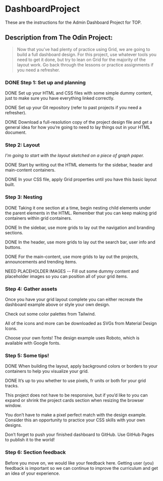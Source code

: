 # DashboardProject

These are the instructions for the Admin Dashboard Project for TOP.

## Description from The Odin Project:

> Now that you’ve had plenty of practice using Grid, we are going to build a full dashboard design. For this project, use whatever tools you need to get it done, but try to lean on Grid for the majority of the layout work. Go back through the lessons or practice assignments if you need a refresher.

### DONE Step 1: Set up and planning

DONE Set up your HTML and CSS files with some simple dummy content, just to make sure you have everything linked correctly.

DONE Set up your Git repository (refer to past projects if you need a refresher).

DONE Download a full-resolution copy of the project design file and get a general idea for how you’re going to need to lay things out in your HTML document.

### Step 2: Layout

_I'm going to start with the layout sketched on a piece of graph paper._

DONE Start by writing out the HTML elements for the sidebar, header and main-content containers.

DONE In your CSS file, apply Grid properties until you have this basic layout built.

### Step 3: Nesting

DONE Taking it one section at a time, begin nesting child elements under the parent elements in the HTML. Remember that you can keep making grid containers within grid containers.

DONE In the sidebar, use more grids to lay out the navigation and branding sections.

DONE In the header, use more grids to lay out the search bar, user info and buttons.

DONE For the main-content, use more grids to lay out the projects, announcements and trending items.

NEED PLACEHOLDER IMAGES -- Fill out some dummy content and placeholder images so you can position all of your grid items.

### Step 4: Gather assets

Once you have your grid layout complete you can either recreate the dashboard example above or style your own design.

Check out some color palettes from Tailwind.

All of the icons and more can be downloaded as SVGs from Material Design Icons.

Choose your own fonts! The design example uses Roboto, which is available with Google fonts.

### Step 5: Some tips!

DONE When building the layout, apply background colors or borders to your containers to help you visualize your grid.

DONE It’s up to you whether to use pixels, fr units or both for your grid tracks.

This project does not have to be responsive, but if you’d like to you can expand or shrink the project cards section when resizing the browser window.

You don’t have to make a pixel perfect match with the design example. Consider this an opportunity to practice your CSS skills with your own designs.

Don’t forget to push your finished dashboard to GitHub. Use GitHub Pages to publish it to the world!

### Step 6: Section feedback

Before you move on, we would like your feedback here. Getting user (you) feedback is important so we can continue to improve the curriculum and get an idea of your experience.
